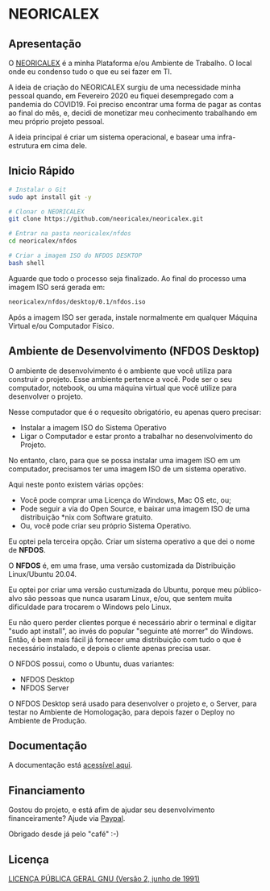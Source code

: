 # NEORICALEX

## Apresentação

O [NEORICALEX](https://neoricalex.com.br) é a minha Plataforma e/ou Ambiente de Trabalho. O local onde eu condenso tudo o que eu sei fazer em TI.

A ideia de criação do NEORICALEX surgiu de uma necessidade minha pessoal quando, em Fevereiro 2020 eu fiquei desempregado com a pandemia do COVID19. Foi preciso encontrar uma forma de pagar as contas ao final do mês, e, decidi de monetizar meu conhecimento trabalhando em meu próprio projeto pessoal.

A ideia principal é criar um sistema operacional, e basear uma infra-estrutura em cima dele.

## Inicio Rápido

```bash
# Instalar o Git
sudo apt install git -y

# Clonar o NEORICALEX
git clone https://github.com/neoricalex/neoricalex.git

# Entrar na pasta neoricalex/nfdos
cd neoricalex/nfdos

# Criar a imagem ISO do NFDOS DESKTOP
bash shell
```
Aguarde que todo o processo seja finalizado. Ao final do processo uma imagem ISO será gerada em:
```bash
neoricalex/nfdos/desktop/0.1/nfdos.iso
```

Após a imagem ISO ser gerada, instale normalmente em qualquer Máquina Virtual e/ou Computador Físico.

## Ambiente de Desenvolvimento (NFDOS Desktop)

O ambiente de desenvolvimento é o ambiente que você utiliza para construir o projeto. Esse ambiente pertence a você. Pode ser o seu computador, notebook, ou uma máquina virtual que você utilize para desenvolver o projeto.

Nesse computador que é o requesito obrigatório, eu apenas quero precisar:

* Instalar a imagem ISO do Sistema Operativo
* Ligar o Computador e estar pronto a trabalhar no desenvolvimento do Projeto.

No entanto, claro, para que se possa instalar uma imagem ISO em um computador, precisamos ter uma imagem ISO de um sistema operativo.

Aqui neste ponto existem várias opções:

* Você pode comprar uma Licença do Windows, Mac OS etc, ou;
* Pode seguir a via do Open Source, e baixar uma imagem ISO de uma distribuição *nix com Software gratuito.
* Ou, você pode criar seu próprio Sistema Operativo.

Eu optei pela terceira opção. Criar um sistema operativo a que dei o nome de **NFDOS**.

O **NFDOS** é, em uma frase, uma versão customizada da Distribuição Linux/Ubuntu 20.04.

Eu optei por criar uma versão custumizada do Ubuntu, porque meu público-alvo são pessoas que nunca usaram Linux, e/ou, que sentem muita dificuldade para trocarem o Windows pelo Linux.

Eu não quero perder clientes porque é necessário abrir o terminal e digitar "sudo apt install", ao invés do popular "seguinte até morrer" do Windows. Então, é bem mais fácil já fornecer uma distribuição com tudo o que é necessário instalado, e depois o cliente apenas precisa usar.

O NFDOS possui, como o Ubuntu, duas variantes:

* NFDOS Desktop
* NFDOS Server

O NFDOS Desktop será usado para desenvolver o projeto e, o Server, para testar no Ambiente de Homologação, para depois fazer o Deploy no Ambiente de Produção.

## Documentação

A documentação está [acessível aqui](https://neoricalex.readthedocs.io).

## Financiamento

Gostou do projeto, e está afim de ajudar seu desenvolvimento financeiramente?
Ajude via [Paypal](https://www.paypal.me/AleexFL).

Obrigado desde já pelo "café" :-)

## Licença

[LICENÇA PÚBLICA GERAL GNU (Versão 2, junho de 1991)](./LICENSE)
